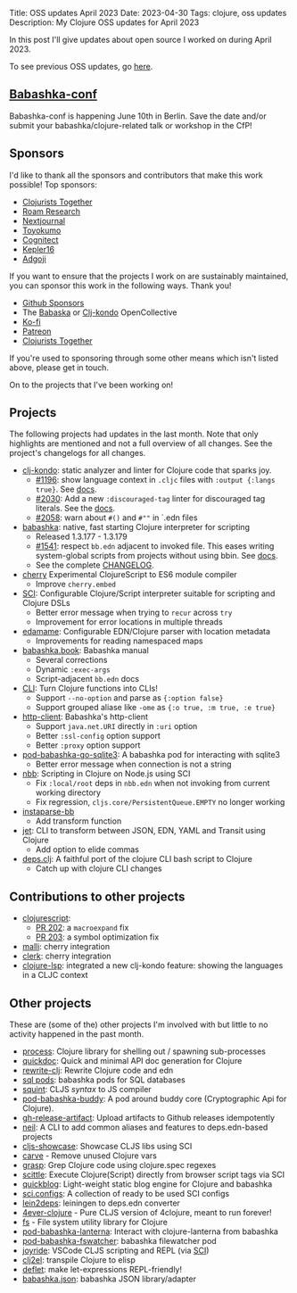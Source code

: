 Title: OSS updates April 2023
Date: 2023-04-30
Tags: clojure, oss updates
Description: My Clojure OSS updates for April 2023

In this post I'll give updates about open source I worked on during April 2023.

To see previous OSS updates, go [here](https://blog.michielborkent.nl/tags/oss-updates.html).

## [Babashka-conf](https://babashka.org/conf/)

Babashka-conf is happening June 10th in Berlin. Save the date and/or submit your
babashka/clojure-related talk or workshop in the CfP!

## Sponsors

I'd like to thank all the sponsors and contributors that make
this work possible! Top sponsors:

- [Clojurists Together](https://clojuriststogether.org/)
- [Roam Research](https://roamresearch.com/)
- [Nextjournal](https://nextjournal.com/)
- [Toyokumo](https://toyokumo.co.jp/)
- [Cognitect](https://www.cognitect.com/)
- [Kepler16](https://kepler16.com/)
- [Adgoji](https://www.adgoji.com/)

If you want to ensure that the projects I work on are sustainably maintained,
you can sponsor this work in the following ways. Thank you!

- [Github Sponsors](https://github.com/sponsors/borkdude)
- The [Babaska](https://opencollective.com/babashka) or [Clj-kondo](https://opencollective.com/clj-kondo) OpenCollective
- [Ko-fi](https://ko-fi.com/borkdude)
- [Patreon](https://www.patreon.com/borkdude)
- [Clojurists Together](https://www.clojuriststogether.org/)

If you're used to sponsoring through some other means which isn't listed above, please get in touch.

On to the projects that I've been working on!

<!--

sources: https://github.com/borkdude
local ~/dev and ~/dev/babashka dir (since github doesn't show all repos)

-->

## Projects

The following projects had updates in the last month. Note that only highlights
are mentioned and not a full overview of all changes. See the project's
changelogs for all changes.

- [clj-kondo](https://github.com/clj-kondo/clj-kondo): static analyzer and linter for Clojure code that sparks joy.
  - [#1196](https://github.com/clj-kondo/clj-kondo/issues/1196): show language context in `.cljc` files with `:output {:langs true}`. See [docs](https://github.com/clj-kondo/clj-kondo/blob/master/doc/config.md#show-language-context-in-cljc-files).
  - [#2030](https://github.com/clj-kondo/clj-kondo/issues/2030): Add a new `:discouraged-tag` linter for discouraged tag literals. See the [docs](https://github.com/clj-kondo/clj-kondo/blob/master/doc/linters.md#discouraged-tag).
  - [#2058](https://github.com/clj-kondo/clj-kondo/issues/2058): warn about `#()` and `#""` in `.edn files
- [babashka](https://github.com/babashka/babashka): native, fast starting Clojure interpreter for scripting
  - Released 1.3.177 - 1.3.179
  - [#1541](https://github.com/babashka/babashka/issues/1541): respect `bb.edn`
  adjacent to invoked file. This eases writing system-global scripts from
  projects without using bbin. See [docs](https://book.babashka.org/#_script_adjacent_bb_edn).
  - See the complete [CHANGELOG](https://github.com/babashka/babashka/blob/master/CHANGELOG.md).
- [cherry](https://github.com/squint-cljs/cherry) Experimental ClojureScript to ES6 module compiler
  - Improve `cherry.embed`
- [SCI](https://github.com/babashka/sci): Configurable Clojure/Script
  interpreter suitable for scripting and Clojure DSLs
  - Better error message when trying to `recur` across `try`
  - Improvement for error locations in multiple threads
- [edamame](https://github.com/borkdude/edamame): Configurable EDN/Clojure parser with location metadata
  - Improvements for reading namespaced maps
- [babashka.book](https://github.com/babashka/book): Babashka manual
  - Several corrections
  - Dynamic `:exec-args`
  - Script-adjacent `bb.edn` docs
- [CLI](https://github.com/babashka/cli): Turn Clojure functions into CLIs!
  - Support `--no-option` and parse as `{:option false}`
  - Support grouped aliase like `-ome` as `{:o true, :m true, :e true}`
- [http-client](https://github.com/babashka/http-client): Babashka's http-client
  - Support `java.net.URI` directly in `:uri` option
  - Better `:ssl-config` option support
  - Better `:proxy` option support
- [pod-babashka-go-sqlite3](https://github.com/babashka/pod-babashka-go-sqlite3): A babashka pod for interacting with sqlite3
  - Better error message when connection is not a string
- [nbb](https://github.com/babashka/nbb): Scripting in Clojure on Node.js using SCI
  - Fix `:local/root` deps in `nbb.edn` when not invoking from current working directory
  - Fix regression, `cljs.core/PersistentQueue.EMPTY` no longer working
- [instaparse-bb](https://github.com/babashka/instaparse-bb)
  - Add transform function
- [jet](https://github.com/borkdude/jet): CLI to transform between JSON, EDN, YAML and Transit using Clojure
  - Add option to elide commas
- [deps.clj](https://github.com/borkdude/deps.clj): A faithful port of the clojure CLI bash script to Clojure
  - Catch up with clojure CLI changes

## Contributions to other projects

- [clojurescript](https://github.com/clojure/clojurescript):
  - [PR 202](https://github.com/clojure/clojurescript/pull/202): a `macroexpand` fix
  - [PR 203](https://github.com/clojure/clojurescript/pull/203): a symbol optimization fix
- [malli](https://github.com/metosin/malli/commit/cf918db28ff71a2f735f465f30f0bc1028ecd7d9): cherry integration
- [clerk](https://github.com/nextjournal/clerk/commit/cb079b14213185d27c5a2d1cc1e80943521a4fb5): cherry integration
- [clojure-lsp](https://github.com/clojure-lsp/clojure-lsp/commit/60d67cca59f0747e8b68802157afbe7f61440c7f): integrated a new clj-kondo feature: showing the languages in a CLJC context

## Other projects

These are (some of the) other projects I'm involved with but little to no activity
happened in the past month.

- [process](https://github.com/babashka/process): Clojure library for shelling out / spawning sub-processes
- [quickdoc](https://github.com/borkdude/quickdoc): Quick and minimal API doc generation for Clojure
- [rewrite-clj](https://github.com/clj-commons/rewrite-clj): Rewrite Clojure code and edn
- [sql pods](https://github.com/babashka/babashka-sql-pods): babashka pods for SQL databases
- [squint](https://github.com/squint-cljs/squint): CLJS _syntax_ to JS compiler
- [pod-babashka-buddy](https://github.com/babashka/pod-babashka-buddy): A pod around buddy core (Cryptographic Api for Clojure).
- [gh-release-artifact](https://github.com/borkdude/gh-release-artifact): Upload artifacts to Github releases idempotently
- [neil](https://github.com/babashka/neil): A CLI to add common aliases and features to deps.edn-based projects
- [cljs-showcase](https://github.com/borkdude/cljs-showcase): Showcase CLJS libs using SCI
- [carve](https://github.com/borkdude/carve) - Remove unused Clojure vars
- [grasp](https://github.com/borkdude/grasp): Grep Clojure code using clojure.spec regexes
- [scittle](https://github.com/babashka/scittle): Execute Clojure(Script) directly from browser script tags via SCI
- [quickblog](https://github.com/borkdude/quickblog): Light-weight static blog engine for Clojure and babashka
- [sci.configs](https://github.com/babashka/sci.configs): A collection of ready to be used SCI configs
- [lein2deps](https://github.com/borkdude/lein2deps): leiningen to deps.edn converter
- [4ever-clojure](https://github.com/oxalorg/4ever-clojure) - Pure CLJS version of 4clojure, meant to run forever!
- [fs](https://github.com/babashka/fs) - File system utility library for Clojure
- [pod-babashka-lanterna](https://github.com/babashka/pod-babashka-lanterna): Interact with clojure-lanterna from babashka
- [pod-babashka-fswatcher](https://github.com/babashka/pod-babashka-fswatcher): babashka filewatcher pod
- [joyride](https://github.com/BetterThanTomorrow/joyride): VSCode CLJS scripting and REPL (via [SCI](https://github.com/babashka/sci))
- [clj2el](https://borkdude.github.io/clj2el/): transpile Clojure to elisp
- [deflet](https://github.com/borkdude/deflet): make let-expressions REPL-friendly!
- [babashka.json](https://github.com/babashka/json): babashka JSON library/adapter

<!-- - [tools-deps-native](https://github.com/babashka/tools-deps-native): Run tools.deps as a native binary-->
<!-- - [tools.bbuild](https://github.com/babashka/tools.bbuild): Library of functions for building Clojure projects-->
